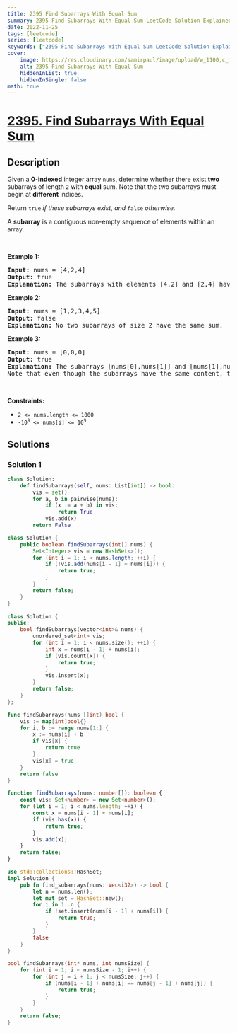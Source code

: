 ```yaml
---
title: 2395 Find Subarrays With Equal Sum
summary: 2395 Find Subarrays With Equal Sum LeetCode Solution Explained
date: 2022-11-25
tags: [leetcode]
series: [leetcode]
keywords: ["2395 Find Subarrays With Equal Sum LeetCode Solution Explained in all languages", "2395 Find Subarrays With Equal Sum", "LeetCode", "leetcode solution in Python3 C++ Java Go PHP Ruby Swift TypeScript Rust C# JavaScript C", "GeeksforGeeks", "InterviewBit", "Coding Ninjas", "HackerRank", "HackerEarth", "CodeChef", "TopCoder", "AlgoExpert", "freeCodeCamp", "Codeforces", "GitHub", "AtCoder", "Samir Paul"]
cover:
    image: https://res.cloudinary.com/samirpaul/image/upload/w_1100,c_fit,co_rgb:FFFFFF,l_text:Arial_75_bold:2395 Find Subarrays With Equal Sum - Solution Explained/problem-solving.webp
    alt: 2395 Find Subarrays With Equal Sum
    hiddenInList: true
    hiddenInSingle: false
math: true
---
```



# [2395. Find Subarrays With Equal Sum](https://leetcode.com/problems/find-subarrays-with-equal-sum)


## Description

<p>Given a <strong>0-indexed</strong> integer array <code>nums</code>, determine whether there exist <strong>two</strong> subarrays of length <code>2</code> with <strong>equal</strong> sum. Note that the two subarrays must begin at <strong>different</strong> indices.</p>

<p>Return <code>true</code><em> if these subarrays exist, and </em><code>false</code><em> otherwise.</em></p>

<p>A <b>subarray</b> is a contiguous non-empty sequence of elements within an array.</p>

<p>&nbsp;</p>
<p><strong class="example">Example 1:</strong></p>

<pre>
<strong>Input:</strong> nums = [4,2,4]
<strong>Output:</strong> true
<strong>Explanation:</strong> The subarrays with elements [4,2] and [2,4] have the same sum of 6.
</pre>

<p><strong class="example">Example 2:</strong></p>

<pre>
<strong>Input:</strong> nums = [1,2,3,4,5]
<strong>Output:</strong> false
<strong>Explanation:</strong> No two subarrays of size 2 have the same sum.
</pre>

<p><strong class="example">Example 3:</strong></p>

<pre>
<strong>Input:</strong> nums = [0,0,0]
<strong>Output:</strong> true
<strong>Explanation:</strong> The subarrays [nums[0],nums[1]] and [nums[1],nums[2]] have the same sum of 0. 
Note that even though the subarrays have the same content, the two subarrays are considered different because they are in different positions in the original array.
</pre>

<p>&nbsp;</p>
<p><strong>Constraints:</strong></p>

<ul>
	<li><code>2 &lt;= nums.length &lt;= 1000</code></li>
	<li><code>-10<sup>9</sup> &lt;= nums[i] &lt;= 10<sup>9</sup></code></li>
</ul>

## Solutions

### Solution 1

<!-- tabs:start -->

```python
class Solution:
    def findSubarrays(self, nums: List[int]) -> bool:
        vis = set()
        for a, b in pairwise(nums):
            if (x := a + b) in vis:
                return True
            vis.add(x)
        return False
```

```java
class Solution {
    public boolean findSubarrays(int[] nums) {
        Set<Integer> vis = new HashSet<>();
        for (int i = 1; i < nums.length; ++i) {
            if (!vis.add(nums[i - 1] + nums[i])) {
                return true;
            }
        }
        return false;
    }
}
```

```cpp
class Solution {
public:
    bool findSubarrays(vector<int>& nums) {
        unordered_set<int> vis;
        for (int i = 1; i < nums.size(); ++i) {
            int x = nums[i - 1] + nums[i];
            if (vis.count(x)) {
                return true;
            }
            vis.insert(x);
        }
        return false;
    }
};
```

```go
func findSubarrays(nums []int) bool {
	vis := map[int]bool{}
	for i, b := range nums[1:] {
		x := nums[i] + b
		if vis[x] {
			return true
		}
		vis[x] = true
	}
	return false
}
```

```ts
function findSubarrays(nums: number[]): boolean {
    const vis: Set<number> = new Set<number>();
    for (let i = 1; i < nums.length; ++i) {
        const x = nums[i - 1] + nums[i];
        if (vis.has(x)) {
            return true;
        }
        vis.add(x);
    }
    return false;
}
```

```rust
use std::collections::HashSet;
impl Solution {
    pub fn find_subarrays(nums: Vec<i32>) -> bool {
        let n = nums.len();
        let mut set = HashSet::new();
        for i in 1..n {
            if !set.insert(nums[i - 1] + nums[i]) {
                return true;
            }
        }
        false
    }
}
```

```c
bool findSubarrays(int* nums, int numsSize) {
    for (int i = 1; i < numsSize - 1; i++) {
        for (int j = i + 1; j < numsSize; j++) {
            if (nums[i - 1] + nums[i] == nums[j - 1] + nums[j]) {
                return true;
            }
        }
    }
    return false;
}
```

<!-- tabs:end -->

<!-- end -->
